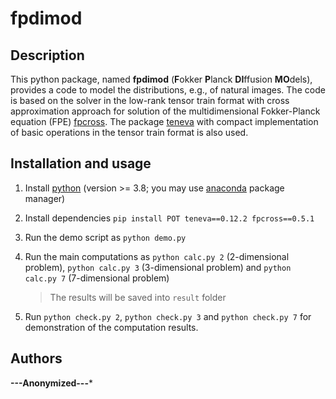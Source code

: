 # fpdimod


## Description

This python package, named **fpdimod** (**F**okker **P**lanck **DI**ffusion **MO**dels), provides a code to model the distributions, e.g., of
natural images. The code is based on the solver in the low-rank tensor train format with cross approximation approach for solution of the multidimensional Fokker-Planck equation (FPE) [fpcross](https://github.com/AndreiChertkov/fpcross). The package [teneva](https://github.com/AndreiChertkov/teneva) with compact implementation of basic operations in the tensor train format is also used.


## Installation and usage

1. Install [python](https://www.python.org) (version >= 3.8; you may use [anaconda](https://www.anaconda.com) package manager)

2. Install dependencies `pip install POT teneva==0.12.2 fpcross==0.5.1`

3. Run the demo script as `python demo.py`

4. Run the main computations as `python calc.py 2` (2-dimensional problem), `python calc.py 3` (3-dimensional problem) and `python calc.py 7` (7-dimensional problem)
    > The results will be saved into `result` folder

5. Run `python check.py 2`, `python check.py 3` and `python check.py 7` for demonstration of the computation results.


## Authors

**---Anonymized---***
